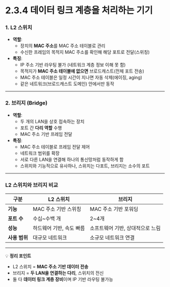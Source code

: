 # 2.3.4 데이터 링크 계층을 처리하는 기기

### **1. L2 스위치**

- **역할**:
    - 장치의 **MAC 주소**를 MAC 주소 테이블로 관리
    - 수신한 프레임의 목적지 MAC 주소를 확인해 해당 포트로 전달(스위칭)
- **특징**:
    - IP 주소 기반 라우팅 불가 (네트워크 계층 정보 이해 못 함)
    - 목적지가 **MAC 주소 테이블에 없으면** 브로드캐스트(전체 포트 전송)
    - MAC 주소 테이블은 일정 시간이 지나면 자동 삭제(에이징, aging)
    - 같은 네트워크(브로드캐스트 도메인) 안에서만 동작

---

### **2. 브리지 (Bridge)**

- **역할**:
    - 두 개의 LAN을 상호 접속하는 장치
    - 포트 간 **다리 역할** 수행
    - MAC 주소 기반 프레임 전달
- **특징**:
    - MAC 주소 테이블로 프레임 전달 제어
    - 네트워크 범위를 확장
    - 서로 다른 LAN을 연결해 하나의 통신망처럼 동작하게 함
    - 스위치와 기능적으로 유사하나, 스위치는 다포트, 브리지는 소수의 포트

---

### **L2 스위치와 브리지 비교**

| 구분 | L2 스위치 | 브리지 |
| --- | --- | --- |
| **기능** | MAC 주소 기반 스위칭 | MAC 주소 기반 포워딩 |
| **포트 수** | 수십~수백 개 | 2~4개 |
| **성능** | 하드웨어 기반, 속도 빠름 | 소프트웨어 기반, 상대적으로 느림 |
| **사용 범위** | 대규모 네트워크 | 소규모 네트워크 연결 |

---

💡 **정리 포인트**

- L2 스위치 = **MAC 주소 기반 데이터 전송**
- 브리지 = **두 LAN을 연결하는 다리**, 스위치의 전신
- 둘 다 **데이터 링크 계층 장비**이며 IP 기반 라우팅 불가능